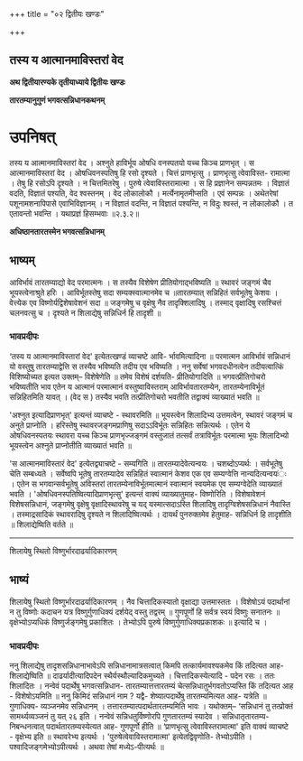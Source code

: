 +++
title = "०२ द्वितीयः खण्डः"

+++


## तस्य य आत्मानमाविस्तरां वेद

**अथ द्वितीयारण्यके तृतीयाध्याये द्वितीयः खण्डः**

**तारतम्यानुगुणं भगवत्सन्निधानकथनम्**

# **उपनिषत्**

तस्य य आत्मानमाविस्तरां वेद । अश्नुते हाविर्भूय ओषधि वनस्पतयो यच्च किञ्च प्राणभृत् । स आत्मानमाविस्तरां वेद । ओषधिवनस्पतिषु हि रसो दृश्यते । चित्तं प्राणभृत्सु । प्राणभृत्सु त्वेवाविस्त- रामात्मा । तेषु हि रसोऽपि दृश्यते । न चित्तमितरेषु । पुरुषे त्वेवाविस्तरामात्मा । स हि प्रज्ञानेन सम्पन्नतमः । विज्ञातं वदति, विज्ञातं पश्यति, वेद श्वस्तनम् । वेद लोकालोकौ । मर्त्येनामृतमीप्सति । एवं सम्पन्नः । अथेतरेषां पशूनामशनापिपासे एवाभिविज्ञानम् । न विज्ञातं वदन्ति, न विज्ञातं पश्यन्ति, न विदुः श्वस्तं, न लोकालोकौ । त एतावन्तो भवन्ति । यथाप्रज्ञं हिसम्भवाः ॥२.३.२॥

**अधिष्ठानतारतस्मेन भगवत्सन्निधानम्**

## भाष्यम्

आविर्भावं तारतम्याद्यो वेद परमात्मनः । स तस्यैव विशेषेण प्रीतियोगाद्भविष्यति ॥ स्थावरं जङ्गमं चैव भूयस्त्वेनाश्रुते हरिः । आविर्भूतस्तेषु सदा सम्यक्स्वात्मानमेव च ॥तारतम्यात् सन्निहितं सर्वभूतेषु केशवः । वेत्त्येक एव विष्णोर्यद्विशेषावेशनं सदा ॥ जङ्गमेषु च वृक्षेषु नैव तादृक्शिलादिषु । तस्माद् वृक्षादिषु रसश्चित्तं चलनवत्सु च । दृश्यते न शिलाद्येषु सन्निधिर्न हि तादृशी ॥

### **भावप्रदीपः**

‘तस्य य आत्मानमाविस्तारां वेद' इत्येतत्खण्डं व्याचष्टे आवि- र्भावमित्यादिना ॥ परमात्मन आविर्भावं सन्निधानं यो वस्तुषु तारतम्याद्वेत्ति स तस्यैव भविष्यति तदीय एव भविष्यति । ननु सर्वेषां भगवदधीनत्वेन तदीयत्वात्किं विशिष्योच्यत इत्यत उक्तम्– विशेषेणेति ॥ तमेव विशेषं दर्शयति- प्रीतियोगादिति ॥ भगवत्प्रीतिगोचरो भविष्यतीति भाव एतेन य आत्मानं परमात्मानं वस्तुष्वाविस्तराम् आविर्भावतारतम्येन, तारतम्येनाविर्भूतं सन्निहितमिति यावत् । (वेद स ) तस्यैव भवति तत्प्रीतिगोचरो भवतीति तद्वाक्यं व्याख्यातं भवति ॥

'अश्नुत इत्यादिप्राणभृत्' इत्यन्तं व्याचष्टे - स्थावरमिति ॥ भूयस्त्वेन शिलादिभ्य उत्तमत्वेन, स्थावरं जङ्गमं च अनुते प्राप्नोति । हरिस्तेषु स्थावरजङ्गमप्राणिषु सदाऽऽविर्भूतः सन्निहितः सन्नित्यर्थः । एतेन ये ओषधिवनस्पतयः स्थावरा यच्च किञ्च प्राणभृज्जङ्गमं वस्तुजातं तत्सर्वं तत्राविर्भूतः परमात्मा भूयः शिलादिभ्यो भूयस्त्वेन अश्नुते प्राप्नोतीति व्याख्यातं भवति ॥

'स आत्मानमाविस्तारं वेद' इत्येतद्व्याचष्टे - सम्यगिति ॥ तारतम्यादेवेत्यन्वयः । चशब्दोऽप्यर्थः । सर्वभूतेषु चेति सम्बध्यते । सर्वेष्वपि भूतेषु तारतम्यादेव सन्निहितं स्वात्मानं केशव एक एव सम्यग्वेत्ति नान्यदित्यन्वयः॑ः । एतेन स भगवान्सर्वभूतेषु अविस्तरां तारतम्येनाविर्भूतमात्मानं स्वात्मानं स्वयमेक एव सम्यग्वेदेति व्याख्यातं भवति । 'ओषधिवनस्पतिष्वित्यादिप्राणभृत्सु' इत्यन्तं वाक्यं व्याख्यातुमाह- विष्णोरिति । विशेषावेशनं विशेषसन्निधानं, जङ्गमेषु वृक्षेषु वृक्षादिस्थावरेषु च यद् यस्मात्सदाऽस्ति शिलादिषु तादृग्विशेषसन्निधानं नैवास्ति । तस्माद्रसादिकं स्थावरादिषु दृश्यते न शिलादिष्वित्यर्थः । दायर्थं पुनरुक्तमेव हेतुमाह- सन्निधिर्न हि तादृशीति ॥ शिलाद्येष्विति वर्तते ॥

------------------------------------------------------------------------

शिलायेषु स्थितो विष्णुर्भारदाढर्यादिकारणम्

## भाष्यं

शिलायेषु स्थितो विष्णुर्भारदाढर्यादिकारणम् । नैव चित्तादिकस्यातो वृक्षाद्या उत्तमास्ततः । विशेषोऽयं पदार्थानां न तु विष्णोः कदाचन यत्र विष्णुर्गुणाधिक्यं दर्शयेद् वस्तु तद्वरम् ॥ गुणपूर्णो हि सर्वत्र स्वयं विष्णुः सनातनः ॥ वृक्षेभ्योऽप्यधिकं विष्णुर्जङ्गमेषु प्रकाशितः । तेभ्योऽपि पुरुषे विष्णुर्गुणाधिक्यप्रकाशकः ॥ इत्यादि च ।

### **भावप्रदीपः**

ननु शिलाद्येषु तादृशसन्निधानाभावेऽपि सन्निधानामात्रसत्वात् किमपि तत्कार्यमावश्यकमेव किं तदित्यत आह- शिलाद्येष्विति ॥ दाढर्यादीत्यादिपदेन स्थैर्यस्थौल्यादिकमुच्यते । चित्तादिकस्येत्यादि - पदेन रसः । ततः शिलादितः । नन्वेवं पदार्थेषु भगवत्सन्निधान- तारतम्यात्तत्तारतम्यं चेत्सन्निधातुर्भगवतोऽप्यस्ति किं तदित्यत आह - विशेषोऽयमिति ॥ ननु किमिदं सन्निधानं नाम ? यद्वै- शेष्यात्पदार्थेषु तारतम्यमित्यत आह- यत्रेति ॥ गुणाधिक्य- व्यञ्जनमेव सन्निधानम् । तत्तारतम्यात्पदार्थतारतम्यमिति भावः । यथोक्तम्– ‘सन्निधानं तु तत्प्रोक्तं सामर्थ्यव्यञ्जनं तु यत् २६ इति । नन्वेवं सन्निधतुर्विष्णोरपि गुणतारतम्यं स्यादेव । सन्निधातृतारतम्य- निबन्धनत्वात् पदार्थतारतम्यस्येत्यत आह- गुणपूर्णो हीति ॥ ‘प्राणभृत्सु त्वेवाविस्तरामात्मा' इति वाक्यं व्याचष्टे - वृक्षेभ्य इति ॥ स्थावरेभ्य इत्यर्थः । 'पुरुषेत्वेवाविस्तरामात्मा' इत्येतद्विवृणोति- तेभ्योऽपीति । पश्वादिजङ्गमेभ्योऽपीत्यर्थः । अथवा तेषां मध्येऽ-पीत्यर्थः ॥

